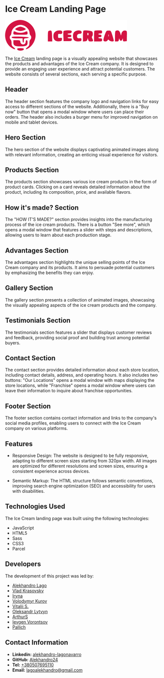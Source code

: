 # Ice Cream Landing Page
![GitHub actions settings](./src/images/favicon/logo-desktop@2x.png)

The [Ice Cream](https://alekhandro24.github.io/icecream-project/) landing page is a visually appealing website that showcases the products and advantages of the Ice Cream company. It is designed to provide an engaging user experience and attract potential customers. The website consists of several sections, each serving a specific purpose.

## Header
The header section features the company logo and navigation links for easy access to different sections of the website. Additionally, there is a "Buy now" button that opens a modal window where users can place their orders. The header also includes a burger menu for improved navigation on mobile and tablet devices.

## Hero Section
The hero section of the website displays captivating animated images along with relevant information, creating an enticing visual experience for visitors.

## Products Section
The products section showcases various ice cream products in the form of product cards. Clicking on a card reveals detailed information about the product, including its composition, price, and available flavors.

## How it's made? Section
The "HOW IT’S MADE?" section provides insights into the manufacturing process of the ice cream products. There is a button "See more", which opens a modal window that features a slider with steps and descriptions, allowing users to learn about each production stage.

## Advantages Section
The advantages section highlights the unique selling points of the Ice Cream company and its products. It aims to persuade potential customers by emphasizing the benefits they can enjoy.

## Gallery Section
The gallery section presents a collection of animated images, showcasing the visually appealing aspects of the ice cream products and the company.

## Testimonials Section
The testimonials section features a slider that displays customer reviews and feedback, providing social proof and building trust among potential buyers.

## Contact Section
The contact section provides detailed information about each store location, including contact details, address, and operating hours. It also includes two buttons: "Our Locations" opens a modal window with maps displaying the store locations, while "Franchise" opens a modal window where users can leave their information to inquire about franchise opportunities.

## Footer Section
The footer section contains contact information and links to the company's social media profiles, enabling users to connect with the Ice Cream company on various platforms.

## Features

* Responsive Design: The website is designed to be fully responsive, adapting to different screen sizes starting from 320px width. All images are optimized for different resolutions and screen sizes, ensuring a consistent experience across devices.

* Semantic Markup: The HTML structure follows semantic conventions, improving search engine optimization (SEO) and accessibility for users with disabilities.

## Technologies Used
The Ice Cream landing page was built using the following technologies:

* JavaScript
* HTML5
* Sass
* CSS3
* Parcel

## Developers

The development of this project was led by:
* [Alekhandro Lago](https://github.com/Alekhandro24)
* [Vlad Krasovsky](https://github.com/vladkrasovsky)
* [Iryna](https://github.com/IreneCreadora)
* [Volodymyr Kurov](https://github.com/vokur13)
* [Vitalii S.](https://github.com/Vi7ality)
* [Oleksandr Lytvyn](https://github.com/Oleksandr-Lytvyn)
* [ArthurS](https://github.com/Arthurosh)
* [Ievgen Vorontsov](https://github.com/Vorontsov1)
* [Pallich](https://github.com/Pallich)

## Contact Information
* **Linkedin:** [alekhandro-lagonavarro](https://www.linkedin.com/in/alekhandro-lagonavarro/)
* **GitHub:** [Alekhandro24](https://github.com/Alekhandro24)
* **Tel:** [+380507695110](+380507695110)
* **Email:** [lagoalekhandro@gmail.com](https://www.gmail.com)
  
